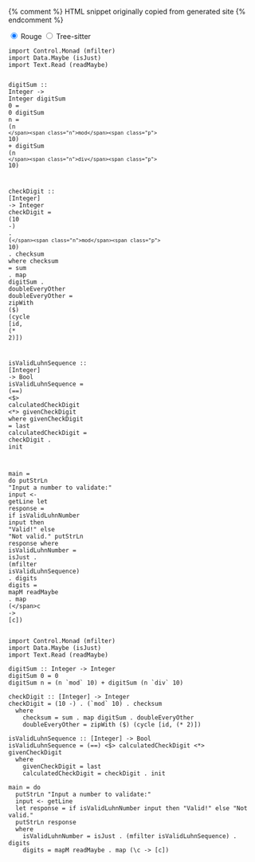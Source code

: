 {% comment %} HTML snippet originally copied from generated site {% endcomment %}
<div class="syntax-highlighter-tabs">
  <input type="radio" name="sht-225082566" id="sht-225082566-1" checked>
  <label for="sht-225082566-1">Rouge</label>
  <input type="radio" name="sht-225082566" id="sht-225082566-2">
  <label for="sht-225082566-2">Tree-sitter</label>
<pre><code data-language="haskell" data-highlighter="rouge"><span class="kr">import</span> <span class="nn">Control.Monad</span> <span class="p">(</span><span class="nf">mfilter</span><span class="p">)</span>
<span class="kr">import</span> <span class="nn">Data.Maybe</span> <span class="p">(</span><span class="nf">isJust</span><span class="p">)</span>
<span class="kr">import</span> <span class="nn">Text.Read</span> <span class="p">(</span><span class="nf">readMaybe</span><span class="p">)</span>

<span class="n">digitSum</span> <span class="o">::</span> <span class="kt">Integer</span> <span class="o">-&gt;</span> <span class="kt">Integer</span>
<span class="n">digitSum</span> <span class="mi">0</span> <span class="o">=</span> <span class="mi">0</span>
<span class="n">digitSum</span> <span class="n">n</span> <span class="o">=</span> <span class="p">(</span><span class="n">n</span> <span class="p">`</span><span class="n">mod</span><span class="p">`</span> <span class="mi">10</span><span class="p">)</span> <span class="o">+</span> <span class="n">digitSum</span> <span class="p">(</span><span class="n">n</span> <span class="p">`</span><span class="n">div</span><span class="p">`</span> <span class="mi">10</span><span class="p">)</span>

<span class="n">checkDigit</span> <span class="o">::</span> <span class="p">[</span><span class="kt">Integer</span><span class="p">]</span> <span class="o">-&gt;</span> <span class="kt">Integer</span>
<span class="n">checkDigit</span> <span class="o">=</span> <span class="p">(</span><span class="mi">10</span> <span class="o">-</span><span class="p">)</span> <span class="o">.</span> <span class="p">(`</span><span class="n">mod</span><span class="p">`</span> <span class="mi">10</span><span class="p">)</span> <span class="o">.</span> <span class="n">checksum</span>
  <span class="kr">where</span>
    <span class="n">checksum</span> <span class="o">=</span> <span class="n">sum</span> <span class="o">.</span> <span class="n">map</span> <span class="n">digitSum</span> <span class="o">.</span> <span class="n">doubleEveryOther</span>
    <span class="n">doubleEveryOther</span> <span class="o">=</span> <span class="n">zipWith</span> <span class="p">(</span><span class="o">$</span><span class="p">)</span> <span class="p">(</span><span class="n">cycle</span> <span class="p">[</span><span class="n">id</span><span class="p">,</span> <span class="p">(</span><span class="o">*</span> <span class="mi">2</span><span class="p">)])</span>

<span class="n">isValidLuhnSequence</span> <span class="o">::</span> <span class="p">[</span><span class="kt">Integer</span><span class="p">]</span> <span class="o">-&gt;</span> <span class="kt">Bool</span>
<span class="n">isValidLuhnSequence</span> <span class="o">=</span> <span class="p">(</span><span class="o">==</span><span class="p">)</span> <span class="o">&lt;$&gt;</span> <span class="n">calculatedCheckDigit</span> <span class="o">&lt;*&gt;</span> <span class="n">givenCheckDigit</span>
  <span class="kr">where</span>
    <span class="n">givenCheckDigit</span> <span class="o">=</span> <span class="n">last</span>
    <span class="n">calculatedCheckDigit</span> <span class="o">=</span> <span class="n">checkDigit</span> <span class="o">.</span> <span class="n">init</span>

<span class="n">main</span> <span class="o">=</span> <span class="kr">do</span>
  <span class="n">putStrLn</span> <span class="s">"Input a number to validate:"</span>
  <span class="n">input</span> <span class="o">&lt;-</span> <span class="n">getLine</span>
  <span class="kr">let</span> <span class="n">response</span> <span class="o">=</span> <span class="kr">if</span> <span class="n">isValidLuhnNumber</span> <span class="n">input</span> <span class="kr">then</span> <span class="s">"Valid!"</span> <span class="kr">else</span> <span class="s">"Not valid."</span>
  <span class="n">putStrLn</span> <span class="n">response</span>
  <span class="kr">where</span>
    <span class="n">isValidLuhnNumber</span> <span class="o">=</span> <span class="n">isJust</span> <span class="o">.</span> <span class="p">(</span><span class="n">mfilter</span> <span class="n">isValidLuhnSequence</span><span class="p">)</span> <span class="o">.</span> <span class="n">digits</span>
    <span class="n">digits</span> <span class="o">=</span> <span class="n">mapM</span> <span class="n">readMaybe</span> <span class="o">.</span> <span class="n">map</span> <span class="p">(</span><span class="nf">\</span><span class="n">c</span> <span class="o">-&gt;</span> <span class="p">[</span><span class="n">c</span><span class="p">])</span>
</code></pre>

<pre><code data-language="haskell" data-highlighter="tree-sitter"><span class="ts-include">import</span> <span class="ts-operator"><span class="ts-namespace">Control</span>.<span class="ts-namespace">Monad</span></span> <span class="ts-punctuation-bracket">(</span><span class="ts-variable">mfilter</span><span class="ts-punctuation-bracket">)</span>
<span class="ts-include">import</span> <span class="ts-operator"><span class="ts-namespace">Data</span>.<span class="ts-namespace">Maybe</span></span> <span class="ts-punctuation-bracket">(</span><span class="ts-variable">isJust</span><span class="ts-punctuation-bracket">)</span>
<span class="ts-include">import</span> <span class="ts-operator"><span class="ts-namespace">Text</span>.<span class="ts-namespace">Read</span></span> <span class="ts-punctuation-bracket">(</span><span class="ts-variable">readMaybe</span><span class="ts-punctuation-bracket">)</span>

<span class="ts-variable">digitSum</span> <span class="ts-operator">::</span> <span class="ts-type">Integer</span> <span class="ts-operator">-&gt;</span> <span class="ts-type">Integer</span>
<span class="ts-variable">digitSum</span> <span class="ts-number">0</span> <span class="ts-operator">=</span> <span class="ts-number">0</span>
<span class="ts-variable">digitSum</span> <span class="ts-variable">n</span> <span class="ts-operator">=</span> <span class="ts-punctuation-bracket">(</span><span class="ts-variable"><span class="ts-function">n</span></span> <span class="ts-operator">`</span><span class="ts-variable">mod</span><span class="ts-operator">`</span> <span class="ts-number">10</span><span class="ts-punctuation-bracket">)</span> <span class="ts-operator">+</span> <span class="ts-variable">digitSum</span> <span class="ts-punctuation-bracket">(</span><span class="ts-variable"><span class="ts-function">n</span></span> <span class="ts-operator">`</span><span class="ts-variable">div</span><span class="ts-operator">`</span> <span class="ts-number">10</span><span class="ts-punctuation-bracket">)</span>

<span class="ts-variable">checkDigit</span> <span class="ts-operator">::</span> <span class="ts-punctuation-bracket">[</span><span class="ts-type">Integer</span><span class="ts-punctuation-bracket">]</span> <span class="ts-operator">-&gt;</span> <span class="ts-type">Integer</span>
<span class="ts-variable">checkDigit</span> <span class="ts-operator">=</span> <span class="ts-punctuation-bracket">(</span><span class="ts-number">10</span> <span class="ts-operator">-</span><span class="ts-punctuation-bracket">)</span> <span class="ts-operator">.</span> <span class="ts-punctuation-bracket">(</span><span class="ts-operator">`</span><span class="ts-variable">mod</span><span class="ts-operator">`</span> <span class="ts-number">10</span><span class="ts-punctuation-bracket">)</span> <span class="ts-operator">.</span> <span class="ts-variable"><span class="ts-function">checksum</span></span>
  <span class="ts-keyword">where</span>
    <span class="ts-variable">checksum</span> <span class="ts-operator">=</span> <span class="ts-variable"><span class="ts-function">sum</span></span> <span class="ts-operator">.</span> <span class="ts-variable">map</span> <span class="ts-variable">digitSum</span> <span class="ts-operator">.</span> <span class="ts-variable"><span class="ts-function">doubleEveryOther</span></span>
    <span class="ts-variable">doubleEveryOther</span> <span class="ts-operator">=</span> <span class="ts-variable">zipWith</span> <span class="ts-punctuation-bracket">(</span><span class="ts-operator">$</span><span class="ts-punctuation-bracket">)</span> <span class="ts-punctuation-bracket">(</span><span class="ts-variable">cycle</span> <span class="ts-punctuation-bracket">[</span><span class="ts-variable">id</span><span class="ts-punctuation-delimiter">,</span> <span class="ts-punctuation-bracket">(</span><span class="ts-operator">*</span> <span class="ts-number">2</span><span class="ts-punctuation-bracket">)</span><span class="ts-punctuation-bracket">]</span><span class="ts-punctuation-bracket">)</span>

<span class="ts-variable">isValidLuhnSequence</span> <span class="ts-operator">::</span> <span class="ts-punctuation-bracket">[</span><span class="ts-type">Integer</span><span class="ts-punctuation-bracket">]</span> <span class="ts-operator">-&gt;</span> <span class="ts-type">Bool</span>
<span class="ts-variable">isValidLuhnSequence</span> <span class="ts-operator">=</span> <span class="ts-punctuation-bracket"><span class="ts-function">(<span class="ts-operator">==</span><span class="ts-punctuation-bracket">)</span></span></span> <span class="ts-operator">&lt;$&gt;</span> <span class="ts-variable"><span class="ts-function">calculatedCheckDigit</span></span> <span class="ts-operator">&lt;*&gt;</span> <span class="ts-variable"><span class="ts-function">givenCheckDigit</span></span>
  <span class="ts-keyword">where</span>
    <span class="ts-variable">givenCheckDigit</span> <span class="ts-operator">=</span> <span class="ts-variable">last</span>
    <span class="ts-variable">calculatedCheckDigit</span> <span class="ts-operator">=</span> <span class="ts-variable"><span class="ts-function">checkDigit</span></span> <span class="ts-operator">.</span> <span class="ts-variable"><span class="ts-function">init</span></span>

<span class="ts-variable">main</span> <span class="ts-operator">=</span> <span class="ts-keyword">do</span>
  <span class="ts-variable">putStrLn</span> <span class="ts-string">"Input a number to validate:"</span>
  <span class="ts-variable">input</span> <span class="ts-operator">&lt;-</span> <span class="ts-variable">getLine</span>
  <span class="ts-keyword">let</span> <span class="ts-variable">response</span> <span class="ts-operator">=</span> <span class="ts-conditional">if</span> <span class="ts-variable">isValidLuhnNumber</span> <span class="ts-variable">input</span> <span class="ts-conditional">then</span> <span class="ts-string">"Valid!"</span> <span class="ts-conditional">else</span> <span class="ts-string">"Not valid."</span>
  <span class="ts-variable">putStrLn</span> <span class="ts-variable">response</span>
  <span class="ts-keyword">where</span>
    <span class="ts-variable">isValidLuhnNumber</span> <span class="ts-operator">=</span> <span class="ts-variable"><span class="ts-function">isJust</span></span> <span class="ts-operator">.</span> <span class="ts-punctuation-bracket">(</span><span class="ts-variable">mfilter</span> <span class="ts-variable">isValidLuhnSequence</span><span class="ts-punctuation-bracket">)</span> <span class="ts-operator">.</span> <span class="ts-variable"><span class="ts-function">digits</span></span>
    <span class="ts-variable">digits</span> <span class="ts-operator">=</span> <span class="ts-variable">mapM</span> <span class="ts-variable">readMaybe</span> <span class="ts-operator">.</span> <span class="ts-variable">map</span> <span class="ts-punctuation-bracket">(</span><span class="ts-operator">\</span><span class="ts-variable">c</span> <span class="ts-operator">-&gt;</span> <span class="ts-punctuation-bracket">[</span><span class="ts-variable">c</span><span class="ts-punctuation-bracket">]</span><span class="ts-punctuation-bracket">)</span>
</code></pre>

</div>
